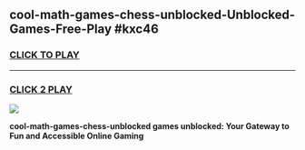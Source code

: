 
## cool-math-games-chess-unblocked-Unblocked-Games-Free-Play #kxc46
<h3>
<a href="https://us.freeplayer.one?title=cool-math-games-chess-unblocked&ref=9M">CLICK TO PLAY</a></h3>
<hr>

<h3>
<a href="https://us.freeplayer.one?title=cool-math-games-chess-unblocked&ref=9M">CLICK 2 PLAY</a>
  
</h3>

<a href="https://us.freeplayer.one?title=cool-math-games-chess-unblocked&ref=9M"><img src="https://clearcache.store/games.png"></a>


**cool-math-games-chess-unblocked games unblocked: Your Gateway to Fun and Accessible Online Gaming**
